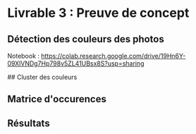 # Livrable 3 : Preuve de concept

## Détection des couleurs des photos
Notebook : https://colab.research.google.com/drive/19Hn6Y-09XlVNDg7Hp798v5ZL41UBsx8S?usp=sharing

## Cluster des couleurs

## Matrice d'occurences

## Résultats